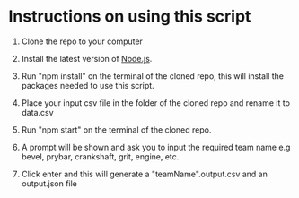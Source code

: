 # Instructions on using this script

1. Clone the repo to your computer

2. Install the latest version of [Node.js](https://nodejs.org/en/download/).

3. Run "npm install" on the terminal of the cloned repo, this will install the packages needed to use this script.

4. Place your input csv file in the folder of the cloned repo and rename it to data.csv

5. Run "npm start" on the terminal of the cloned repo.

6. A prompt will be shown and ask you to input the required team name e.g bevel, prybar, crankshaft, grit, engine, etc.

7. Click enter and this will generate a "teamName".output.csv and an output.json file
